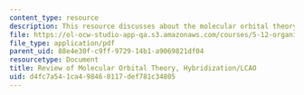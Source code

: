 ```yaml
---
content_type: resource
description: This resource discusses about the molecular orbital theory.
file: https://ol-ocw-studio-app-qa.s3.amazonaws.com/courses/5-12-organic-chemistry-i-spring-2003/d4fc7a541ca498468117def781c34805_03.pdf
file_type: application/pdf
parent_uid: 88e4e30f-c9ff-9729-14b1-a9069821df04
resourcetype: Document
title: Review of Molecular Orbital Theory, Hybridization/LCAO
uid: d4fc7a54-1ca4-9846-8117-def781c34805
---
```

